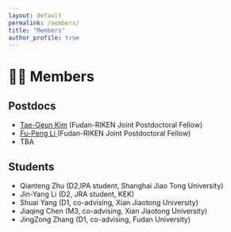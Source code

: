 ```yaml
---
layout: default
permalink: /members/
title: "Members"
author_profile: true
---
```


# 👨‍🎓 Members


## Postdocs
- <a href='https://axect.github.io/'> Tae-Geun Kim</a> (Fudan-RIKEN Joint Postdoctoral Fellow)
- <a href='https://leefp29.github.io/'> Fu-Peng Li </a> (Fudan-RIKEN Joint Postdoctoral Fellow)
- TBA

## Students

- Qianteng Zhu (D2,IPA student, Shanghai Jiao Tong University)
- Jin-Yang Li (D2, JRA student, KEK)
- Shuai Yang (D1, co-advising, Xian Jiaotong University)
- Jiaqing Chen (M3, co-advising, Xian Jiaotong University)
- JingZong Zhang (D1, co-advising, Fudan University)



